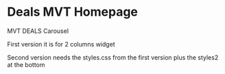 # Deals MVT Homepage

MVT DEALS Carousel

First version it is for 2 columns widget

Second version needs the styles.css from the first version plus the styles2 at the bottom
